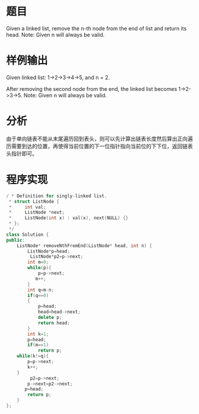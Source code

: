 # 题目
Given a linked list, remove the n-th node from the end of list and return its head.
Note:
Given n will always be valid.
# 样例输出
Given linked list: 1->2->3->4->5, and n = 2.

After removing the second node from the end, the linked list becomes 1->2->3->5.
Note:
Given n will always be valid.
# 分析
由于单向链表不能从末尾遍历回到表头，则可以先计算出链表长度然后算出正向遍历需要到达的位置，再使得当前位置的下一位指针指向当前位的下下位，返回链表头指针即可。
# 程序实现
```cpp
/ * Definition for singly-linked list.
 * struct ListNode {
 *     int val;
 *     ListNode *next;
 *     ListNode(int x) : val(x), next(NULL) {}
 * };
 */
class Solution {
public:
    ListNode* removeNthFromEnd(ListNode* head, int n) {
        ListNode*p=head;
         ListNode*p2=p->next;
        int m=0;
        while(p){
            p=p->next;
           m++;
        }
        int q=m-n;
        if(q==0)
        {
            p=head;  
            head=head->next;  
            delete p;  
            return head; 
        }
        int k=1;
        p=head;
        if(m==1)
            return p;
    while(k!=q){
        p=p->next; 
        k++;
    }
         p2=p->next;
        p->next=p2->next;
       p=head;
        return p;
    }
};
```
